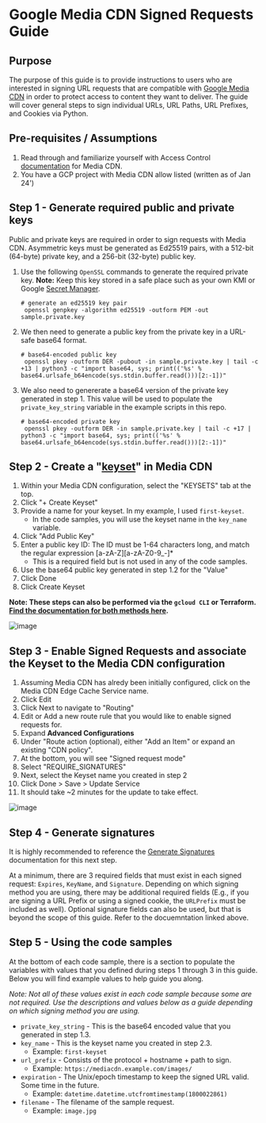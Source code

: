 # Google Media CDN Signed Requests Guide

## Purpose
The purpose of this guide is to provide instructions to users who are interested in signing URL requests that are compatible with [Google Media CDN](https://cloud.google.com/media-cdn/docs/overview) in order to protect access to content they want to deliver.  The guide will cover general steps to sign individual URLs, URL Paths, URL Prefixes, and Cookies via Python.

## Pre-requisites / Assumptions
1. Read through and familiarize yourself with Access Control [documentation](https://cloud.google.com/media-cdn/docs/prevent-unauthorized-distribution-overview) for Media CDN.
2. You have a GCP project with Media CDN allow listed (written as of Jan 24')

## Step 1 - Generate required public and private keys 
Public and private keys are required in order to sign requests with Media CDN.  Asymmetric keys must be generated as Ed25519 pairs, with a 512-bit (64-byte) private key, and a 256-bit (32-byte) public key.

1. Use the following `OpenSSL` commands to generate the required private key.  **Note:** Keep this key stored in a safe place such as your own KMI or Google [Secret Manager](https://cloud.google.com/security/products/secret-manager).
   ```
   # generate an ed25519 key pair
    openssl genpkey -algorithm ed25519 -outform PEM -out sample.private.key
   ```
2. We then need to generate a public key from the private key in a URL-safe base64 format.
   ```
   # base64-encoded public key
    openssl pkey -outform DER -pubout -in sample.private.key | tail -c +13 | python3 -c "import base64, sys; print(('%s' % base64.urlsafe_b64encode(sys.stdin.buffer.read()))[2:-1])"
   ```
3. We also need to genererate a base64 version of the private key generated in step 1.  This value will be used to populate the `private_key_string` variable in the example scripts in this repo.
   ```
   # base64-encoded private key 
    openssl pkey -outform DER -in sample.private.key | tail -c +17 | python3 -c "import base64, sys; print(('%s' % base64.urlsafe_b64encode(sys.stdin.buffer.read()))[2:-1])"
   ```

## Step 2 - Create a "[keyset](https://cloud.google.com/media-cdn/docs/create-keyset)" in Media CDN
1. Within your Media CDN configuration, select the "KEYSETS" tab at the top.
2. Click "+ Create Keyset"
3. Provide a name for your keyset.  In my example, I used `first-keyset`.
   - In the code samples, you will use the keyset name in the `key_name` variable.
4. Click "Add Public Key"
5. Enter a public key ID: The ID must be 1-64 characters long, and match the regular expression [a-zA-Z][a-zA-Z0-9_-]*
   - This is a required field but is not used in any of the code samples.
7. Use the base64 public key generated in step 1.2 for the "Value"
8. Click Done
9. Click Create Keyset

**Note: These steps can also be performed via the `gcloud CLI` or Terraform.  [Find the documentation for both methods here](https://cloud.google.com/media-cdn/docs/create-keyset?hl=en#gcloud-cli).**
   
![image](https://github.com/mikehansen20/google-media-cdn-signed-requests/assets/51237503/3677afc9-862b-4520-bdc4-5dbdce994e4d)

## Step 3 - Enable Signed Requests and associate the Keyset to the Media CDN configuration
1. Assuming Media CDN has alredy been initially configured, click on the Media CDN Edge Cache Service name.
2. Click Edit
3. Click Next to navigate to "Routing"
4. Edit or Add a new route rule that you would like to enable signed requests for.
5. Expand **Advanced Configurations**
6. Under "Route action (optional), either "Add an Item" or expand an existing "CDN policy".
7. At the bottom, you will see "Signed request mode"
8. Select "REQUIRE_SIGNATURES"
9. Next, select the Keyset name you created in step 2
10. Click Done > Save > Update Service
11. It should take ~2 minutes for the update to take effect.

![image](https://github.com/mikehansen20/google-media-cdn-signed-requests/assets/51237503/7bd66d48-680f-48b8-80fc-4b0725dc6ecd)

## Step 4 - Generate signatures
It is highly recommended to reference the [Generate Signatures](https://cloud.google.com/media-cdn/docs/generate-signatures?hl=en) documentation for this next step.  

At a minimum, there are 3 required fields that must exist in each signed request: `Expires`, `KeyName`, and `Signature`.  Depending on which signing method you are using, there may be additional required fields (E.g., if you are signing a URL Prefix or using a signed cookie, the `URLPrefix` must be included as well). Optional signature fields can also be used, but that is beyond the scope of this guide. Refer to the docuemntation linked above.

## Step 5 - Using the code samples
At the bottom of each code sample, there is a section to populate the variables with values that you defined during steps 1 through 3 in this guide.  Below you will find example values to help guide you along.  

*Note: Not all of these values exist in each code sample because some are not required. Use the descriptions and values below as a guide depending on which signing method you are using.*

- `private_key_string` - This is the base64 encoded value that you generated in step 1.3. 
- `key_name` - This is the keyset name you created in step 2.3.
  - Example: `first-keyset`
- `url_prefix` - Consists of the protocol + hostname + path to sign.
  - Example: `https://mediacdn.example.com/images/`
- `expiration` - The Unix/epoch timestamp to keep the signed URL valid. Some time in the future.
  - Example: `datetime.datetime.utcfromtimestamp(1800022861)`
- `filename` - The filename of the sample request.
  - Example: `image.jpg`
